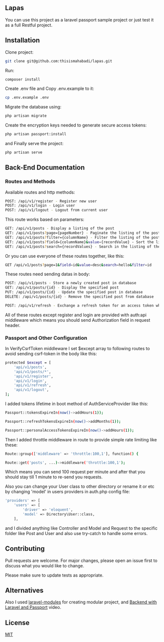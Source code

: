 ## Lapas
You can use this project as a laravel passport sample project or just test it as a full Restful project.

## Installation
Clone project:
```bash
git clone git@github.com:thisismahabadi/lapas.git
```

Run:
```bash
composer install
```

Create .env file and Copy .env.example to it:
```bash
cp .env.example .env
```

Migrate the database using:
```bash
php artisan migrate
```

Create the encryption keys needed to generate secure access tokens:
```bash
php artisan passport:install
```

and Finally serve the project:
```bash
php artisan serve
```

## Back-End Documentation

### Routes and Methods

Available routes and http methods:

```bash
POST: /api/v1/register - Register new user
POST: /api/v1/login - Login user
POST: /api/v1/logout - Logout from current user
```

This route works based on parameters:

```bash
GET: /api/v1/posts - Display a listing of the post
GET: /api/v1/posts?page={pageNumber} - Paginate the listing of the post
GET: /api/v1/posts?filter={columnName} - Filter the listing of the post
GET: /api/v1/posts?field={columnName}&value={recordValue} - Sort the listing of the post
GET: /api/v1/posts?search={recordValues} - Search in the listing of the post
```

Or you can use everyone of these routes together, like this:

```bash
GET /api/v1/posts?page=1&field=id&value=desc&search=hello&filter=id
```

These routes need sending datas in body:

```bash
POST: /api/v1/posts - Store a newly created post in database
GET: /api/v1/posts/{id} - Display the specified post
PUT: /api/v1/posts/{id} - Update the specified post in database
DELETE: /api/v1/posts/{id} - Remove the specified post from database

POST: /api/v1/refresh - Exchange a refresh token for an access token when the access token has expired
```

All of these routes except register and login are provided with auth:api middleware which means you should send Authorization field in request header.

### Passport and Other Configuration

In VerifyCsrfToken middleware I set $except array to following routes to avoid sending csrf-token in the body like this:

```bash
protected $except = [
    'api/v1/posts',
    'api/v1/posts/*',
    'api/v1/register',
    'api/v1/login',
    'api/v1/refresh',
    'api/v1/logout',
];
```

I added tokens lifetime in boot method of AuthServiceProvider like this:

```bash
Passport::tokensExpireIn(now()->addHours(1));

Passport::refreshTokensExpireIn(now()->addMonths(1));

Passport::personalAccessTokensExpireIn(now()->addHours(1));
```

Then I added throttle middleware in route to provide simple rate limiting like these:

```bash
Route::group(['middleware' => 'throttle:100,1'], function() {

Route::get('posts', ...)->middleware('throttle:100,1');
```
Which means you can send 100 request per minute and after that you should stay till 1 minute to re-send you requests.

Also you can change your User class to other directory or rename it or etc by changing 'model' in users providers in auth.php config file:

```bash
'providers' => [
    'users' => [
        'driver' => 'eloquent',
        'model' => Directory\User::class,
    ],
```

and I divided anything like Controller and Model and Request to the specific folder like Post and User and also use try-catch to handle some errors.

## Contributing
Pull requests are welcome. For major changes, please open an issue first to discuss what you would like to change.

Please make sure to update tests as appropriate.

## Alternatives
Also I used [laravel-modules](https://github.com/nWidart/laravel-modules) for creating modular project, and [Backend with Laravel and Passport](https://www.youtube.com/watch?v=StFvAYmg04o&t=799s) video.

## License
[MIT](https://choosealicense.com/licenses/mit/)